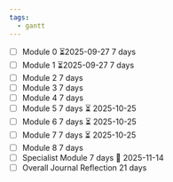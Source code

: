 ```yaml
---
tags:
  - gantt
---
```

- [ ] Module 0 ⏳2025-09-27 7 days
- [ ] Module 1 ⏳2025-09-27  7 days 
- [ ] Module 2 7 days
- [ ] Module 3 7 days
- [ ] Module 4 7 days
- [ ] Module 5 7 days ⏳ 2025-10-25
- [ ] Module 6 7 days ⏳ 2025-10-25
- [ ] Module 7 7 days ⏳ 2025-10-25
- [ ] Module 8 7 days
- [ ] Specialist Module 7 days  📅 2025-11-14
- [ ] Overall Journal Reflection 21 days 
